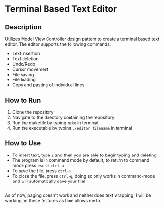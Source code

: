 # Terminal Based Text Editor

## Description
Utilizes Model View Controller design pattern to create a terminal based text editor. The editor supports the following commands:
- Text insertion
- Text deletion
- Undo/Redo
- Cursor movement
- File saving
- File loading
- Copy and pasting of individual lines

## How to Run
1. Clone the repository
2. Navigate to the directory containing the repository
3. Run the makefile by typing `make` in terminal
4. Run the executable by typing `./editor filename` in terminal

## How to Use
- To insert text, type `i` and then you are able to begin typing and deleting
- The program is in command mode by default, to return to command mode press `esc` or `ctrl-a`
- To save the file, press `ctrl-s`
- To close the file, press `ctrl-q`, doing so only works in command-mode and will automatically save your file!

## 
As of now, paging doesn't work and neither does text wrapping. I will be working on these features as time allows me to.